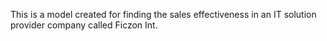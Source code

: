 This is a model created for finding the sales effectiveness in an IT solution provider company called Ficzon Int.
